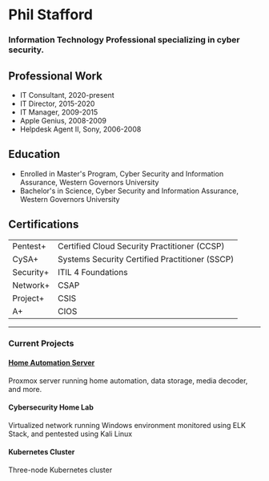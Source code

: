 # Phil Stafford
### Information Technology Professional specializing in cyber security.

## Professional Work

- IT Consultant, 2020-present
- IT Director, 2015-2020
- IT Manager, 2009-2015
- Apple Genius, 2008-2009
- Helpdesk Agent II, Sony, 2006-2008

## Education

- Enrolled in Master's Program, Cyber Security and Information Assurance, Western Governors University
- Bachelor's in Science, Cyber Security and Information Assurance, Western Governors University

 ## Certifications
|         |        |
| --- | ---|
| Pentest+              | Certified Cloud Security Practitioner (CCSP)      |
| CySA+                 | Systems Security Certified Practitioner (SSCP)       |
| Security+             | ITIL 4 Foundations |
| Network+              | CSAP
| Project+              | CSIS
| A+                    | CIOS
---

### Current Projects

#### [Home Automation Server](https://github.com/pestafford/infosec-projects/Home-Automation.md)
Proxmox server running home automation, data storage, media decoder, and more.


#### Cybersecurity Home Lab
Virtualized network running Windows environment monitored using ELK Stack, and pentested using Kali Linux


#### Kubernetes Cluster
Three-node Kubernetes cluster


<!--
**pestafford/pestafford** is a ✨ _special_ ✨ repository because its `README.md` (this file) appears on your GitHub profile.

Here are some ideas to get you started:

- 🔭 I’m currently working on ...
- 🌱 I’m currently learning ...
- 👯 I’m looking to collaborate on ...
- 🤔 I’m looking for help with ...
- 💬 Ask me about ...
- 📫 How to reach me: ...
- 😄 Pronouns: ...
- ⚡ Fun fact: ...
-->
